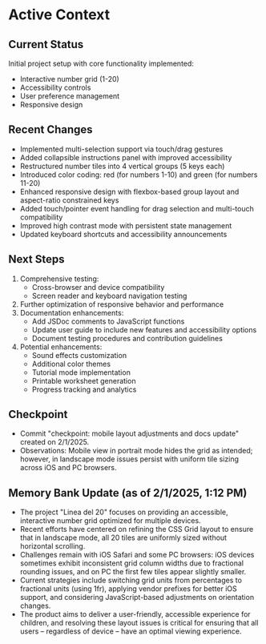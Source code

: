 # Active Context

## Current Status
Initial project setup with core functionality implemented:
- Interactive number grid (1-20)
- Accessibility controls
- User preference management
- Responsive design

## Recent Changes
- Implemented multi-selection support via touch/drag gestures
- Added collapsible instructions panel with improved accessibility
- Restructured number tiles into 4 vertical groups (5 keys each)
- Introduced color coding: red (for numbers 1-10) and green (for numbers 11-20)
- Enhanced responsive design with flexbox-based group layout and aspect-ratio constrained keys
- Added touch/pointer event handling for drag selection and multi-touch compatibility
- Improved high contrast mode with persistent state management
- Updated keyboard shortcuts and accessibility announcements

## Next Steps
1. Comprehensive testing:
   - Cross-browser and device compatibility
   - Screen reader and keyboard navigation testing
2. Further optimization of responsive behavior and performance
3. Documentation enhancements:
   - Add JSDoc comments to JavaScript functions
   - Update user guide to include new features and accessibility options
   - Document testing procedures and contribution guidelines
4. Potential enhancements:
   - Sound effects customization
   - Additional color themes
   - Tutorial mode implementation
   - Printable worksheet generation
   - Progress tracking and analytics

## Checkpoint
- Commit "checkpoint: mobile layout adjustments and docs update" created on 2/1/2025.
- Observations: Mobile view in portrait mode hides the grid as intended; however, in landscape mode issues persist with uniform tile sizing across iOS and PC browsers.

## Memory Bank Update (as of 2/1/2025, 1:12 PM)
- The project "Linea del 20" focuses on providing an accessible, interactive number grid optimized for multiple devices.
- Recent efforts have centered on refining the CSS Grid layout to ensure that in landscape mode, all 20 tiles are uniformly sized without horizontal scrolling.
- Challenges remain with iOS Safari and some PC browsers: iOS devices sometimes exhibit inconsistent grid column widths due to fractional rounding issues, and on PC the first few tiles appear slightly smaller.
- Current strategies include switching grid units from percentages to fractional units (using 1fr), applying vendor prefixes for better iOS support, and considering JavaScript-based adjustments on orientation changes.
- The product aims to deliver a user-friendly, accessible experience for children, and resolving these layout issues is critical for ensuring that all users – regardless of device – have an optimal viewing experience.
